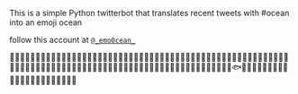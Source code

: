 This is a simple Python twitterbot that translates recent tweets with #ocean into an emoji ocean

follow this account at [`@_emo0cean_`](https://twitter.com/_em0cean_)

🌊🌊🐬🌊🌊🌊🌊🌊🌊🌊🌊🌊🌊🌊🐙🌊🌊🌊🌊🌊🌊🌊🌊🌊🐡🌊🌊🌊🌊🌊🌊🌊🌊🐋🌊🌊🌊🌊🌊🌊🌊🌊🌊🌊🌊🌊🌊🌊🌊🐡🌊🌊🌊🌊🌊🌊🌊🌊🌊🌊🌊🌊🌊🌊🌊🐠🌊🌊🌊🌊🌊🌊🌊🐋🌊🌊🌊🌊🌊🌊🌊🌊🌊🌊🌊🌊🐠🌊🌊🌊🌊🌊🌊🌊🌊🌊🌊🐟🌊🌊🌊🌊🌊🌊🌊🐠🌊🌊🌊🌊🌊🌊🌊🌊🌊🌊🌊🌊🌊🌊
